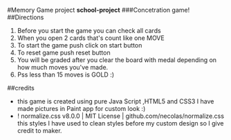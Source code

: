 #Memory Game project
**school-project**
###Concetration game!
##Directions
<ol>
<li>Before you start the game you can check all cards</li>
<li>When you open 2 cards that's count like one MOVE</li>
<li>To start the game push click on start button</li>
<li>To reset game push reset button</li>
<li>You will be graded after you clear the board with medal depending on how much moves you've made.</li>
<li>Pss less than 15 moves is GOLD :)</li>
</ol>
##credits
<ul>
<li>this game is created using pure Java Script ,HTML5 and CSS3 I have made pictures in Paint app for custom look :)</li>
<li>! normalize.css v8.0.0 | MIT License | github.com/necolas/normalize.css this styles I have used to clean styles before my custom design so I give credit to maker.</li>
</ul>
